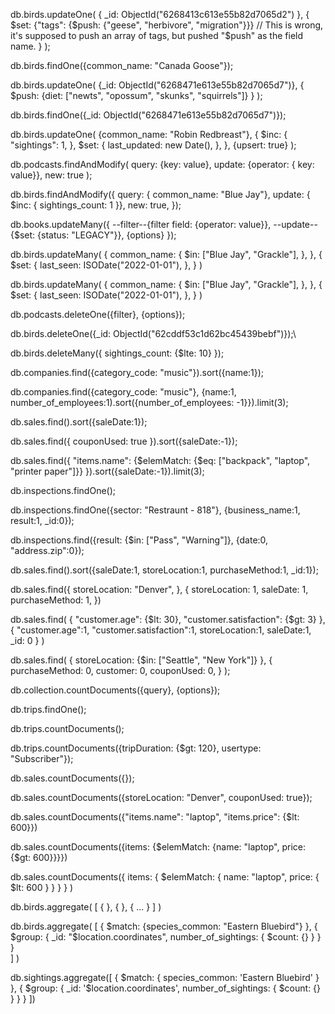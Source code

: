 db.birds.updateOne(
    {
        _id: ObjectId("6268413c613e55b82d7065d2")
    },
    {
        $set: {"tags": {$push: {"geese", "herbivore", "migration"}}} 
        // This is wrong, it's supposed to push an array of tags, but pushed "$push" as the field name.
    }
);

db.birds.findOne({common_name: "Canada Goose"});

db.birds.updateOne(
    {_id: ObjectId("6268471e613e55b82d7065d7")},
    {
        $push: {diet: ["newts", "opossum", "skunks", "squirrels"]}
    }
);

db.birds.findOne({_id: ObjectId("6268471e613e55b82d7065d7")});

db.birds.updateOne(
    {common_name: "Robin Redbreast"},
    {
        $inc: {
            "sightings": 1,
        },
        $set: {
            last_updated: new Date(),
        },
    },
    {upsert: true}
);

db.podcasts.findAndModify(
    query: {key: value},
    update: {operator: { key: value}},
    new: true
);

db.birds.findAndModify({
    query: { common_name: "Blue Jay"},
    update: { $inc: { sightings_count: 1 }},
    new: true,
});

db.books.updateMany({
    --filter--{filter field: {operator: value}},
    --update--{$set: {status: "LEGACY"}},
    {options}
});

db.birds.updateMany(
    {
        common_name: 
        {
            $in: ["Blue Jay", "Grackle"],
        },
    },
    {
        $set: {
            last_seen: ISODate("2022-01-01"),
        },
    }
)

db.birds.updateMany(
  {
    common_name: {
      $in: ["Blue Jay", "Grackle"],
    },
  },
  {
    $set: {
      last_seen: ISODate("2022-01-01"),
    },
  }
)

db.podcasts.deleteOne({filter}, {options});

db.birds.deleteOne({_id: ObjectId("62cddf53c1d62bc45439bebf")});\

db.birds.deleteMany({
    sightings_count: {$lte: 10}
});

db.companies.find({category_code: "music"}).sort({name:1});

db.companies.find({category_code: "music"}, {name:1, number_of_employees:1).sort({number_of_employees: -1}}).limit(3);

db.sales.find().sort({saleDate:1});

db.sales.find({
    couponUsed: true
}).sort({saleDate:-1});

db.sales.find({
    "items.name": {$elemMatch: {$eq: ["backpack", "laptop", "printer paper"]}}
}).sort({saleDate:-1}).limit(3);

db.inspections.findOne();

db.inspections.findOne({sector: "Restraunt - 818"}, {business_name:1, result:1, _id:0});

db.inspections.find({result: {$in: ["Pass", "Warning"]}, {date:0, "address.zip":0});

db.sales.find().sort({saleDate:1, storeLocation:1, purchaseMethod:1, _id:1});

db.sales.find({ storeLocation: "Denver", }, { storeLocation: 1, saleDate: 1, purchaseMethod: 1, })

db.sales.find(
    {
        "customer.age": {$lt: 30},
        "customer.satisfaction": {$gt: 3}
    },
    {
        "customer.age":1,
        "customer.satisfaction":1,
        storeLocation:1,
        saleDate:1,
        _id: 0
    }
)

db.sales.find(
    {
        storeLocation: {$in: ["Seattle", "New York"]}
    },
    {
        purchaseMethod: 0,
        customer: 0,
        couponUsed: 0,
    }
);

db.collection.countDocuments({query}, {options});

db.trips.findOne();

db.trips.countDocuments();

db.trips.countDocuments({tripDuration: {$gt: 120}, usertype: "Subscriber"});

db.sales.countDocuments({});

db.sales.countDocuments({storeLocation: "Denver", couponUsed: true});

db.sales.countDocuments({"items.name": "laptop", "items.price": {$lt: 600}})

db.sales.countDocuments({items: {$elemMatch: {name: "laptop", price: {$gt: 600}}}})

db.sales.countDocuments({ items: { $elemMatch: { name: "laptop", price: { $lt: 600 } } } } )


db.birds.aggregate(
    [
        {
            <stage1>
        },
        {
            <stage2>
        },
        {
            ...
        }
    ]
)



db.birds.aggregate(
    [
        {
            $match: {species_common: "Eastern Bluebird"}
        },
        {
            $group: {
                _id: "$location.coordinates",
                number_of_sightings: {
                    $count: {}
                }
            }
        }   
    ]
)

db.sightings.aggregate([
  {
    $match: {
        species_common: 'Eastern Bluebird'
    }
  }, {
    $group: {
        _id: '$location.coordinates',
        number_of_sightings: {
            $count: {}
        }
    }
  }
])
